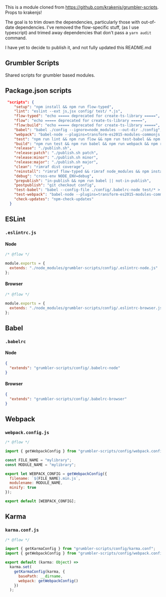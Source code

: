 This is a module cloned from https://github.com/krakenjs/grumbler-scripts. Props to krakenjs!

The goal is to trim down the dependencies, particularly those with out-of-date dependencies.
I've removed the flow-specific stuff, (as I use typescript) and trimed away dependencies that don't pass a `yarn audit` command.

I have yet to decide to publish it, and not fully updated this README.md

## Grumbler Scripts

Shared scripts for grumbler based modules.

## Package.json scripts

```json
 "scripts": {
    "setup": "npm install && npm run flow-typed",
    "lint": "eslint --ext js,jsx config/ test/ *.js",
    "flow-typed": "echo ===== deprecated for create-ts-library =====",
    "flow": "echo ===== deprecated for create-ts-library =====",
    "flow:build": "echo ===== deprecated for create-ts-library =====",
    "babel": "babel ./config --ignore=node_modules --out-dir ./config",
    "webpack": "babel-node --plugins=transform-es2015-modules-commonjs ./node_modules/.bin/webpack --progress",
    "test": "npm run lint && npm run flow && npm run test-babel && npm run test-webpack && npm run find-eslint-rules",
    "build": "npm run test && npm run babel && npm run webpack && npm run flow:build",
    "release": "./publish.sh",
    "release:patch": "./publish.sh patch",
    "release:minor": "./publish.sh minor",
    "release:major": "./publish.sh major",
    "clean": "rimraf dist coverage",
    "reinstall": "rimraf flow-typed && rimraf node_modules && npm install",
    "debug": "cross-env NODE_ENV=debug",
    "prepublish": "in-publish && npm run babel || not-in-publish",
    "postpublish": "git checkout config",
    "test-babel": "babel --config-file ./config/.babelrc-node test/* > /dev/null && babel --config-file ./config/.babelrc-browser test/* > /dev/null",
    "test-webpack": "babel-node --plugins=transform-es2015-modules-commonjs ./node_modules/.bin/webpack --progress",
    "check-updates": "npm-check-updates"
  }
```

## ESLint

### `.eslintrc.js`

#### Node

```javascript
/* @flow */

module.exports = {
  extends: "./node_modules/grumbler-scripts/config/.eslintrc-node.js"
};
```

#### Browser

```javascript
/* @flow */

module.exports = {
  extends: "./node_modules/grumbler-scripts/config/.eslintrc-browser.js"
};
```

## Babel

### `.babelrc`

#### Node

```json
{
  "extends": "grumbler-scripts/config/.babelrc-node"
}
```

#### Browser

```json
{
  "extends": "grumbler-scripts/config/.babelrc-browser"
}
```

## Webpack

### `webpack.config.js`

```javascript
/* @flow */

import { getWebpackConfig } from "grumbler-scripts/config/webpack.config";

const FILE_NAME = "mylibrary";
const MODULE_NAME = "mylibrary";

export let WEBPACK_CONFIG = getWebpackConfig({
  filename: `${FILE_NAME}.min.js`,
  modulename: MODULE_NAME,
  minify: true
});

export default [WEBPACK_CONFIG];
```

## Karma

### `karma.conf.js`

```javascript
/* @flow */

import { getKarmaConfig } from "grumbler-scripts/config/karma.conf";
import { getWebpackConfig } from "grumbler-scripts/config/webpack.config";

export default (karma: Object) =>
  karma.set(
    getKarmaConfig(karma, {
      basePath: __dirname,
      webpack: getWebpackConfig()
    })
  );
```
